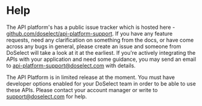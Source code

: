 # Help

The API platform's has a public issue tracker which is hosted here - [github.com/doselect/api-platform-support](https://github.com/doselect/api-platform-support).
If you have any feature requests, need any clarification on something from the docs, or have come across any bugs in general, please create an issue and someone from DoSelect will take a look at it at the earliest.
If you're actively integrating the APIs with your application and need some guidance, you may send an email to <a href="mailto:api-platform-support@doselect.com">api-platform-support@doselect.com</a>
with details.

The API Platform is in limited release at the moment. You must have developer options enabled for your DoSelect team in order to be able to use these APIs.
Please contact your account manager or write to <a href="mailto:support@doselect.com">support@doselect.com</a> for help.
